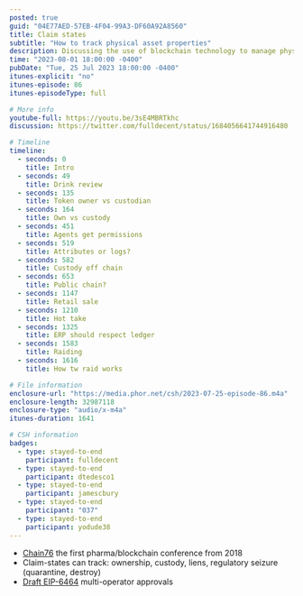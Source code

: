 ```yaml
---
posted: true
guid: "04E77AED-57EB-4F04-99A3-DF60A92A8560"
title: Claim states
subtitle: "How to track physical asset properties"
description: Discussing the use of blockchain technology to manage physical asset tokens via claims-state tables. The episode covers topics such as tracking different properties, claims of ownership, custody, liens, and regulatory seizure, as well as the challenges of documenting these claims and managing relationships between them. The podcast also discusses the benefits of using blockchain technology for anti-counterfeiting and the potential applications of enterprise NFTs in supply chain management.
time: "2023-08-01 18:00:00 -0400"
pubDate: "Tue, 25 Jul 2023 18:00:00 -0400"
itunes-explicit: "no"
itunes-episode: 86
itunes-episodeType: full

# More info
youtube-full: https://youtu.be/3sE4MBRTkhc
discussion: https://twitter.com/fulldecent/status/1684056641744916480

# Timeline
timeline:
  - seconds: 0
    title: Intro
  - seconds: 49
    title: Drink review
  - seconds: 135
    title: Token owner vs custodian
  - seconds: 164
    title: Own vs custody
  - seconds: 451
    title: Agents get permissions
  - seconds: 519
    title: Attributes or logs?
  - seconds: 582
    title: Custody off chain
  - seconds: 653
    title: Public chain?
  - seconds: 1147
    title: Retail sale
  - seconds: 1210
    title: Hot take
  - seconds: 1325
    title: ERP should respect ledger
  - seconds: 1583
    title: Raiding
  - seconds: 1616
    title: How tw raid works

# File information
enclosure-url: "https://media.phor.net/csh/2023-07-25-episode-86.m4a"
enclosure-length: 32987118
enclosure-type: "audio/x-m4a"
itunes-duration: 1641

# CSH information
badges:
  - type: stayed-to-end
    participant: fulldecent
  - type: stayed-to-end
    participant: dtedesco1
  - type: stayed-to-end
    participant: jamescbury
  - type: stayed-to-end
    participant: "037"
  - type: stayed-to-end
    participant: yodude38
---
```


- [Chain76](https://chain76.org) the first pharma/blockchain conference from 2018
- Claim-states can track: ownership, custody, liens, regulatory seizure (quarantine, destroy)
- [Draft EIP-6464](https://eips.ethereum.org/EIPS/eip-6464) multi-operator approvals